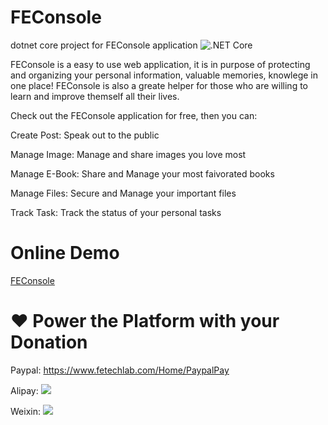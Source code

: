# FEConsole
dotnet core project for FEConsole application
![.NET Core](https://github.com/alpha-executive/netcorestart/workflows/.NET%20Core/badge.svg)

FEConsole is a easy to use web application, it is in purpose of protecting and organizing your personal information, valuable memories, knowlege in one place! FEConsole is also a greate helper for those who are willing to learn and improve themself all their lives.

Check out the FEConsole application for free, then you can:

Create Post: Speak out to the public

Manage Image: Manage and share images you love most

Manage E-Book: Share and Manage your most faivorated books

Manage Files: Secure and Manage your important files

Track Task: Track the status of your personal tasks

# Online Demo
[FEConsole](https://feconsole.fetechlab.com:8090)


# ❤ Power the Platform with your Donation
Paypal:
https://www.fetechlab.com/Home/PaypalPay

Alipay:
![](https://feconsole.fetechlab.com/img/alipay.png)

Weixin:
![](https://feconsole.fetechlab.com/img/wechatpay.png)
